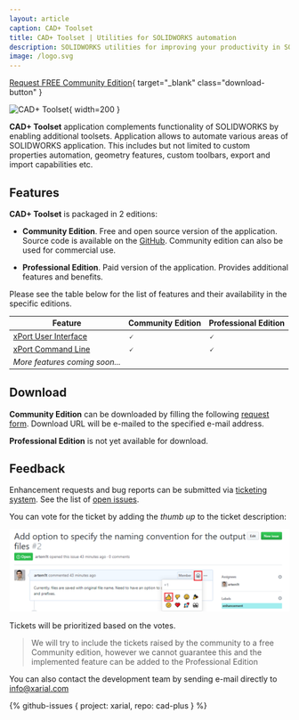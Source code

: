 ```yaml
---
layout: article
caption: CAD+ Toolset
title: CAD+ Toolset | Utilities for SOLIDWORKS automation
description: SOLIDWORKS utilities for improving your productivity in SOLIDWORKS. Automate properties, geometry, export and much more
image: /logo.svg
---
```

[Request FREE Community Edition](https://form.jotform.com/201120474719045){ target="_blank" class="download-button" }

![CAD+ Toolset](/logo.svg){ width=200 }

**CAD+ Toolset** application complements functionality of SOLIDWORKS by enabling additional toolsets. Application allows to automate various areas of SOLIDWORKS application. This includes but not limited to custom properties automation, geometry features, custom toolbars, export and import capabilities etc.

## Features

**CAD+ Toolset** is packaged in 2 editions:

* **Community Edition**. Free and open source version of the application. Source code is available on the [GitHub](https://github.com/xarial/cad-plus). Community edition can also be used for commercial use.

* **Professional Edition**. Paid version of the application. Provides additional features and benefits.

Please see the table below for the list of features and their availability in the specific editions.

| Feature                                        | Community Edition | Professional Edition |
|------------------------------------------------|-------------------|----------------------|
| [xPort User Interface](/xport/command-line/) | 🗸                | 🗸                   |
| [xPort Command Line](/xport/user-interface/) | 🗸                | 🗸                   |
| *More features coming soon...*                 |                   |                      |

## Download

**Community Edition** can be downloaded by filling the following [request form](https://form.jotform.com/201120474719045). Download URL will be e-mailed to the specified e-mail address.

**Professional Edition** is not yet available for download.

## Feedback

Enhancement requests and bug reports can be submitted via [ticketing system](https://github.com/xarial/cad-plus/issues). See the list of [open issues](#github-issues).

You can vote for the ticket by adding the *thumb up* to the ticket description:

![Voting for the enhancement request](ticket-voting.png)

Tickets will be prioritized based on the votes.

> We will try to include the tickets raised by the community to a free Community edition, however we cannot guarantee this and the implemented feature can be added to the Professional Edition

You can also contact the development team by sending e-mail directly to [info@xarial.com](mailto:info@xarial.com)

{% github-issues { project: xarial, repo: cad-plus } %}